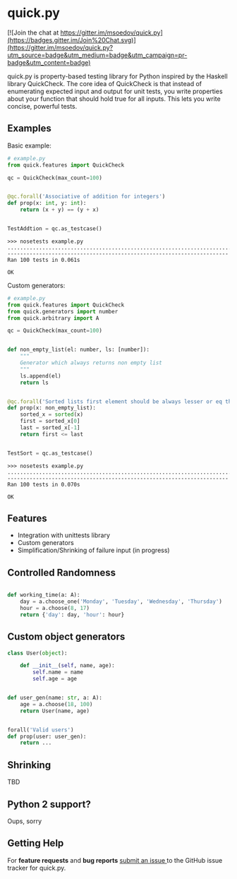 # quick.py

[![Join the chat at https://gitter.im/msoedov/quick.py](https://badges.gitter.im/Join%20Chat.svg)](https://gitter.im/msoedov/quick.py?utm_source=badge&utm_medium=badge&utm_campaign=pr-badge&utm_content=badge)

quick.py is property-based testing library for Python inspired by the Haskell library QuickCheck. The core idea of QuickCheck is that instead of enumerating expected input and output for unit tests, you write properties about your function that should hold true for all inputs. This lets you write concise, powerful tests.


Examples
-------

Basic example:

```python
# example.py
from quick.features import QuickCheck

qc = QuickCheck(max_count=100)


@qc.forall('Associative of addition for integers')
def prop(x: int, y: int):
    return (x + y) == (y + x)


TestAddtion = qc.as_testcase()

```

```shell
>>> nosetests example.py
....................................................................................................
----------------------------------------------------------------------
Ran 100 tests in 0.061s

OK

```


Custom generators:

```python
# example.py
from quick.features import QuickCheck
from quick.generators import number
from quick.arbitrary import A

qc = QuickCheck(max_count=100)


def non_empty_list(el: number, ls: [number]):
    """
    Generator which always returns non empty list
    """
    ls.append(el)
    return ls


@qc.forall('Sorted lists first element should be always lesser or eq than last')
def prop(x: non_empty_list):
    sorted_x = sorted(x)
    first = sorted_x[0]
    last = sorted_x[-1]
    return first <= last


TestSort = qc.as_testcase()

```

```shell
>>> nosetests example.py
....................................................................................................
----------------------------------------------------------------------
Ran 100 tests in 0.070s

OK

```


Features
--------
- Integration with unittests library
- Custom generators
- Simplification/Shrinking of failure input (in progress)

Controlled Randomness
---------------------

```python

def working_time(a: A):
    day = a.choose_one('Monday', 'Tuesday', 'Wednesday', 'Thursday')
    hour = a.choose(8, 17)
    return {'day': day, 'hour': hour}

```

Custom object generators
-----------------


```python
class User(object):

    def __init__(self, name, age):
        self.name = name
        self.age = age


def user_gen(name: str, a: A):
    age = a.choose(18, 100)
    return User(name, age)


forall('Valid users')
def prop(user: user_gen):
    return ...
```

Shrinking
---------

TBD




Python 2 support?
-----------------
Oups, sorry


Getting Help
------------

For **feature requests** and **bug reports** [submit an issue
](https://github.com/msoedov/quick/issues) to the GitHub issue tracker for
quick.py.

